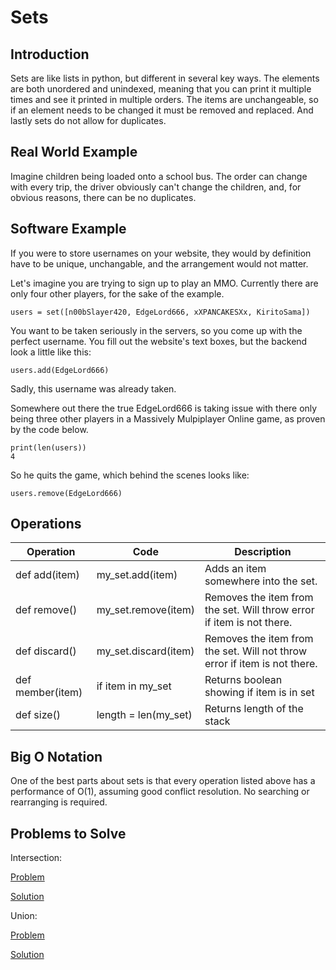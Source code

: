 # Sets

## Introduction
Sets are like lists in python, but different in several key ways. The elements are both unordered and unindexed, meaning that you can print it multiple times and see it printed in multiple orders. The items are unchangeable, so if an element needs to be changed it must be removed and replaced. And lastly sets do not allow for duplicates.

## Real World Example
Imagine children being loaded onto a school bus. The order can change with every trip, the driver obviously can't change the children, and, for obvious reasons, there can be no duplicates. 

## Software Example
If you were to store usernames on your website, they would by definition have to be unique, unchangable, and the arrangement would not matter. 

Let's imagine you are trying to sign up to play an MMO. Currently there are only four other players, for the sake of the example.

```
users = set([n00bSlayer420, EdgeLord666, xXPANCAKESXx, KiritoSama])
```

You want to be taken seriously in the servers, so you come up with the perfect username. You fill out the website's text boxes, but the backend look a little like this:

```
users.add(EdgeLord666)
```

Sadly, this username was already taken. 

Somewhere out there the true EdgeLord666 is taking issue with there only being three other players in a Massively Mulpiplayer Online game, as proven by the code below.

```
print(len(users))
4
```

So he quits the game, which behind the scenes looks like:

```
users.remove(EdgeLord666)
```

## Operations
Operation | Code | Description
--------- | ---- | -----------
def add(item) | my_set.add(item) | Adds an item somewhere into the set.
def remove() | my_set.remove(item) | Removes the item from the set. Will throw error if item is not there.
def discard() | my_set.discard(item) | Removes the item from the set. Will not throw error if item is not there.
def member(item) | if item in my_set | Returns boolean showing if item is in set
def size() | length = len(my_set) | Returns length of the stack

## Big O Notation
One of the best parts about sets is that every operation listed above has a performance of O(1), assuming good conflict resolution. No searching or rearranging is required.

## Problems to Solve

Intersection:

[Problem](Python\set_1.py)

[Solution](Python\set_1_solution.py)

Union:

[Problem](Python\set_2.py)

[Solution](Python\set_2_solution.py)